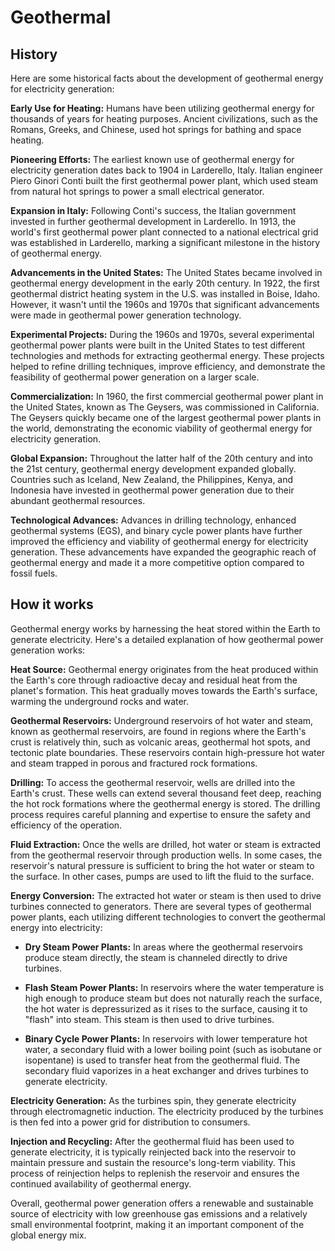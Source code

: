 

# Geothermal

## History

Here are some historical facts about the development of geothermal energy for electricity generation:

**Early Use for Heating:** Humans have been utilizing geothermal energy for thousands of years for heating purposes. Ancient civilizations, such as the Romans, Greeks, and Chinese, used hot springs for bathing and space heating.

**Pioneering Efforts:** The earliest known use of geothermal energy for electricity generation dates back to 1904 in Larderello, Italy. Italian engineer Piero Ginori Conti built the first geothermal power plant, which used steam from natural hot springs to power a small electrical generator.

**Expansion in Italy:** Following Conti's success, the Italian government invested in further geothermal development in Larderello. In 1913, the world's first geothermal power plant connected to a national electrical grid was established in Larderello, marking a significant milestone in the history of geothermal energy.

**Advancements in the United States:** The United States became involved in geothermal energy development in the early 20th century. In 1922, the first geothermal district heating system in the U.S. was installed in Boise, Idaho. However, it wasn't until the 1960s and 1970s that significant advancements were made in geothermal power generation technology.

**Experimental Projects:** During the 1960s and 1970s, several experimental geothermal power plants were built in the United States to test different technologies and methods for extracting geothermal energy. These projects helped to refine drilling techniques, improve efficiency, and demonstrate the feasibility of geothermal power generation on a larger scale.

**Commercialization:** In 1960, the first commercial geothermal power plant in the United States, known as The Geysers, was commissioned in California. The Geysers quickly became one of the largest geothermal power plants in the world, demonstrating the economic viability of geothermal energy for electricity generation.

**Global Expansion:** Throughout the latter half of the 20th century and into the 21st century, geothermal energy development expanded globally. Countries such as Iceland, New Zealand, the Philippines, Kenya, and Indonesia have invested in geothermal power generation due to their abundant geothermal resources.

**Technological Advances:** Advances in drilling technology, enhanced geothermal systems (EGS), and binary cycle power plants have further improved the efficiency and viability of geothermal energy for electricity generation. These advancements have expanded the geographic reach of geothermal energy and made it a more competitive option compared to fossil fuels.

## How it works

Geothermal energy works by harnessing the heat stored within the Earth to generate electricity. Here's a detailed explanation of how geothermal power generation works:

**Heat Source:**
   Geothermal energy originates from the heat produced within the Earth's core through radioactive decay and residual heat from the planet's formation. This heat gradually moves towards the Earth's surface, warming the underground rocks and water.

**Geothermal Reservoirs:**
   Underground reservoirs of hot water and steam, known as geothermal reservoirs, are found in regions where the Earth's crust is relatively thin, such as volcanic areas, geothermal hot spots, and tectonic plate boundaries. These reservoirs contain high-pressure hot water and steam trapped in porous and fractured rock formations.

**Drilling:**
   To access the geothermal reservoir, wells are drilled into the Earth's crust. These wells can extend several thousand feet deep, reaching the hot rock formations where the geothermal energy is stored. The drilling process requires careful planning and expertise to ensure the safety and efficiency of the operation.

**Fluid Extraction:**
   Once the wells are drilled, hot water or steam is extracted from the geothermal reservoir through production wells. In some cases, the reservoir's natural pressure is sufficient to bring the hot water or steam to the surface. In other cases, pumps are used to lift the fluid to the surface.

**Energy Conversion:**
   The extracted hot water or steam is then used to drive turbines connected to generators. There are several types of geothermal power plants, each utilizing different technologies to convert the geothermal energy into electricity:

   - **Dry Steam Power Plants:** In areas where the geothermal reservoirs produce steam directly, the steam is channeled directly to drive turbines.

   - **Flash Steam Power Plants:** In reservoirs where the water temperature is high enough to produce steam but does not naturally reach the surface, the hot water is depressurized as it rises to the surface, causing it to "flash" into steam. This steam is then used to drive turbines.

   - **Binary Cycle Power Plants:** In reservoirs with lower temperature hot water, a secondary fluid with a lower boiling point (such as isobutane or isopentane) is used to transfer heat from the geothermal fluid. The secondary fluid vaporizes in a heat exchanger and drives turbines to generate electricity.

**Electricity Generation:**
   As the turbines spin, they generate electricity through electromagnetic induction. The electricity produced by the turbines is then fed into a power grid for distribution to consumers.

**Injection and Recycling:**
   After the geothermal fluid has been used to generate electricity, it is typically reinjected back into the reservoir to maintain pressure and sustain the resource's long-term viability. This process of reinjection helps to replenish the reservoir and ensures the continued availability of geothermal energy.

Overall, geothermal power generation offers a renewable and sustainable source of electricity with low greenhouse gas emissions and a relatively small environmental footprint, making it an important component of the global energy mix.